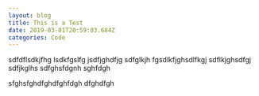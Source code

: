 ```yaml
---
layout: blog
title: This is a Test
date: 2019-03-01T20:59:03.684Z
categories: Code
---
```

sdfdflsdkjfhg lsdkfgslfg jsdfjghdfjg sdfglkjh fgsdlkfjghsdlfkgj sdflkjghsdfgj sdfjkglhs
sdfghsfdgnh
sghfdgh

sfghsfghdfghdfghfdgh dfghdfgh 
